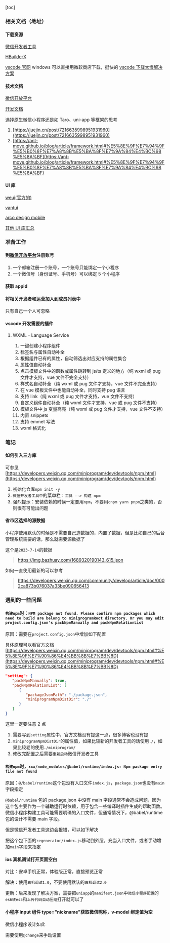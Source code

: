 [toc]

### 相关文档（地址）

#### 下载资源

[微信开发者工具](https://developers.weixin.qq.com/miniprogram/dev/devtools/download.html)

[HBuilderX](https://www.dcloud.io/hbuilderx.html)

[vscode 官网](https://code.visualstudio.com/)
windows 可以直接用微软商店下载，挺快的
[vscode 下载太慢解决方案](https://blog.csdn.net/zoecxy/article/details/124391379)

#### 技术文档

[微信开放平台](https://mp.weixin.qq.com/)

[开发文档](https://developers.weixin.qq.com/miniprogram/dev/framework/)

选择原生微信小程序还是如 Taro、uni-app 等框架的思考

1. [https://juejin.cn/post/7216635998951931960](https://juejin.cn/post/7216635998951931960)
2. [https://ant-move.github.io/blog/article/framework.html#%E5%8E%9F%E7%94%9F%E5%B0%8F%E7%A8%8B%E5%BA%8F%E7%9A%84%E4%BC%98%E5%8A%BF](https://ant-move.github.io/blog/article/framework.html#%E5%8E%9F%E7%94%9F%E5%B0%8F%E7%A8%8B%E5%BA%8F%E7%9A%84%E4%BC%98%E5%8A%BF)

#### UI 库

[weui(官方的)](https://github.com/Tencent/weui-wxss/)

[vantui](https://vant-ui.github.io/vant-weapp/#/home)

[arco design mobile](https://arco.design/mobile/react/arco-design/pc/#/)

[其他 UI 库汇总](https://developers.weixin.qq.com/community/develop/article/doc/000ecc775a86807f7ba9b7dc956c13)

### 准备工作

#### 到[微信开放平台](https://mp.weixin.qq.com/)注册账号

1. 一个邮箱注册一个账号，一个账号只能绑定一个小程序
2. 一个微信号（身份证号、手机号）可以绑定 5 个小程序

#### 获取 appid

#### 将相关开发者和运营加入到成员列表中

只有自己一个人可忽略

#### vscode 开发需要的插件

1. WXML - Language Service

   1. 一键创建小程序组件
   2. 标签名与属性自动补全
   3. 根据组件已有的属性，自动筛选出对应支持的属性集合
   4. 属性值自动补全
   5. 点击模板文件中的函数或属性跳转到 js/ts 定义的地方（纯 wxml 或 pug 文件才支持，vue 文件不完全支持）
   6. 样式名自动补全（纯 wxml 或 pug 文件才支持，vue 文件不完全支持）
   7. 在 vue 模板文件中也能自动补全，同时支持 pug 语言
   8. 支持 link（纯 wxml 或 pug 文件才支持，vue 文件不支持）
   9. 自定义组件自动补全（纯 wxml 文件才支持，vue 或 pug 文件不支持）
   10. 模板文件中 js 变量高亮（纯 wxml 或 pug 文件才支持，vue 文件不支持）
   11. 内置 snippets
   12. 支持 emmet 写法
   13. wxml 格式化

### 笔记

#### 如何引入三方库

可参见[https://developers.weixin.qq.com/miniprogram/dev/devtools/npm.html](https://developers.weixin.qq.com/miniprogram/dev/devtools/npm.html)

1. 初始化仓库`npm init -y`
2. `微信开发者工具中`的菜单栏：`工具 --> 构建 npm`
3. 强烈提示：安装依赖的时候一定要用`npm`，不要用`cnpm yarn pnpm`之类的，否则很有可能出问题

#### 省市区选择的源数据

小程序使用默认的时候是不需要自己造数据的，内置了数据，但是比如自己的后台管理系统需要的话，那么就需要源数据了

这个是`2023-7-14`的数据

> https://img.bazhuay.com/1689320190143_615.json

如何一直使用最新的可以参考

> https://developers.weixin.qq.com/community/develop/article/doc/0002ca873b076037a33be090656413

### 遇到的一些问题

#### `构建npm`时：`NPM package not found. Please confirm npm packages which need to build are belong to minigrogramRoot directory. Or you may edit project.config.json's packNpmManually and packNpmRelationList`

原因：需要在`project.config.json`中增加如下配置

具体原理可以看官方文档[https://developers.weixin.qq.com/miniprogram/dev/devtools/npm.html#%E5%8E%9F%E7%90%86%E4%BB%8B%E7%BB%8D](https://developers.weixin.qq.com/miniprogram/dev/devtools/npm.html#%E5%8E%9F%E7%90%86%E4%BB%8B%E7%BB%8D)

```json
"setting": {
   "packNpmManually": true,
   "packNpmRelationList": [
      {
         "packageJsonPath": "./package.json",
         "miniprogramNpmDistDir": "./"
      }
   ]
}
```

这里一定要注意 2 点

1.  需要写到`setting`属性中，官方文档没有提这一点，很多博客也没有提
2.  `miniprogramNpmDistDir`的属性值，如果比较新的开发者工具的话使用`./`，如果比较老的使用`./miniprogram/`
3.  修改完配置之后需要`重新启动`微信开发者工具

#### `构建npm`时，`xxx/node_modules/@babel/runtime/index.js: Npm package entry file not found`

原因：`@/babel/runtime`这个包没有入口文件`index.js`，`package.json`也没有`main`字段指定

`@babel/runtime` 包的 package.json 中没有 main 字段通常不会造成问题，因为这个包主要作为一个辅助运行时依赖，用于包含一些编译时插件生成的帮助函数。微信小程序构建工具可能需要明确的入口文件，但通常情况下，@babel/runtime 包的设计不需要 main 字段。

但是微信开发者工具这边会报错，可以如下解决

把这个包下面的`regenerator/index.js`移动到外层，充当入口文件，或者手动增加`main`字段来指定

#### ios 真机调试打开页面空白

对比：安卓手机正常，体验版正常，直接预览正常

解决：使用`真机调试1.0`，不要使用默认的`真机调试2.0`

更新：后来发现了解决方案，需要把`uniapp`的`manifest.json`中`微信小程序配置`的`es6转es5`和`上传代码自动压缩`打开就可以了

#### 小程序 input 组件 type="nickname"获取微信昵称，v-model 绑定值为空

微信小程序设计如此

需要使用`@change`来手动设置
